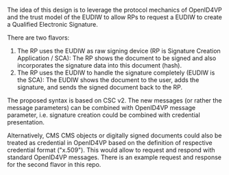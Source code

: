 The idea of this design is to leverage the protocol mechanics of OpenID4VP and the trust model of the EUDIW to allow RPs to request a EUDIW to create a Qualified Electronic Signature.  

There are two flavors:

1. The RP uses the EUDIW as raw signing device (RP is Signature Creation Application / SCA): The RP shows the document to be signed and also incorporates the signature data into this document (hash).
1. The RP uses the EUDIW to handle the signature completely (EUDIW is the SCA): The EUDIW shows the document to the user, adds the signature, and sends the signed document back to the RP. 

The proposed syntax is based on CSC v2. The new messages (or rather the message parameters) can be combined with OpenID4VP message parameter, i.e. signature creation could be combined with credential presentation. 

Alternatively, CMS CMS objects or digitally signed documents could also be treated as credential in OpenID4VP based on the definition of respective credential format ("x.509"). This would allow to request and respond with standard OpenID4VP messages. There is an example request and response for the second flavor in this repo. 
